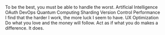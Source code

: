 To be the best, you must be able to handle the worst. Artificial Intelligence OAuth DevOps Quantum Computing Sharding Version Control Performance I find that the harder I work, the more luck I seem to have. UX Optimization Do what you love and the money will follow. Act as if what you do makes a difference. It does.
